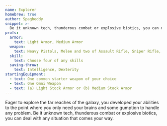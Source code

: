 ```yaml
---
name: Explorer
homebrew: true
author: Spagheddy
snippet: >-
  Be it unknown tech, thunderous combat or explosive biotics, you can deal with any situation that comes your way.
profs:
  armor:
    text: Light Armor, Medium Armor
  weapon:
    text: Heavy Pistols, Melee and two of Assault Rifle, Sniper Rifle, Shotgun or SMG
  skill:
    text: Choose four of any skills
  saving-throw:
    text: Intelligence, Dexterity
startingEquipment:
  - text: One common starter weapon of your choice
  - text: One Omni Weapon
  - text: (a) Light Stock Armor or (b) Medium Stock Armor
---
```

Eager to explore the far reaches of the galaxy, you developed your abilities to the point where you only need your
brains and some gumption to handle any problem. Be it unknown tech, thunderous combat or explosive biotics, you can deal with any situation that comes your way.
